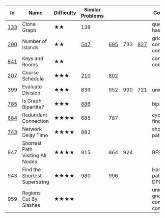 
Id	| Name |	Difficulty |	Similar Problems	| | | | 						Comments
--- | --- | --- | --- | ---| --- | --- | ---
[133](https://leetcode.com/problems/clone-graph/)	| Clone Graph	| ★★	| 138	| |||						queue + hashtable
[200](https://leetcode.com/problems/number-of-islands/) |	Number of Islands	|★★	|[547](https://leetcode.com/problems/friend-circles/)|	[695](https://leetcode.com/problems/max-area-of-island/)|	733	|[827](https://leetcode.com/problems/making-a-large-island/)	|			grid + connected components
[841](https://leetcode.com/problems/keys-and-rooms/)	| Keys and Rooms	|★★			|||||					connected components
[207](https://leetcode.com/problems/course-schedule/)	| Course Schedule	| ★★★	| [210](https://leetcode.com/problems/course-schedule-ii/) |	[802](https://leetcode.com/problems/find-eventual-safe-states/)	| |||					topology sorting
[399](https://leetcode.com/problems/evaluate-division/)	|Evaluate Division	|★★★	|839	|952|	990	|721		|		union find
[785](https://leetcode.com/problems/is-graph-bipartite/)	|Is Graph Bipartite?	|★★★	|[886](https://leetcode.com/problems/possible-bipartition/)||||							bipartition
[684](https://leetcode.com/problems/redundant-connection/)	|Redundant Connection|	★★★★	|685	|787	|||					cycle, union find
[743](https://leetcode.com/problems/network-delay-time/)|	Network Delay Time	|★★★★|	882	||||						shortest path
847|	Shortest Path Visiting All Nodes|	★★★★	|815	|864|	924	| |				BFS
943	|Find the Shortest Superstring	|★★★★|	980	|996|||						Hamiltonian path (DFS / DP)
959	|Regions Cut By Slashes	|★★★★	|||||							union find / grid + connected component
